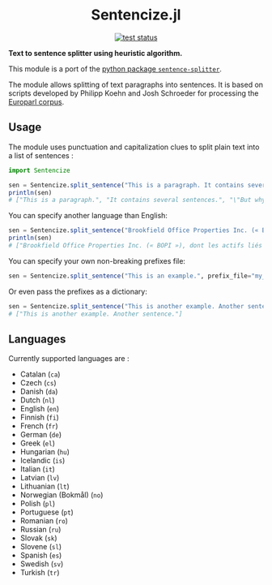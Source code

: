 <h1 align="center">Sentencize.jl</h1>
<p align="center"><a href="https://github.com/astariul/Sentencize.jl/actions"><img src="https://github.com/astariul/Sentencize.jl/workflows/tests/badge.svg" alt="test status" /></a></p>

**Text to sentence splitter using heuristic algorithm.**

This module is a port of the [python package `sentence-splitter`](https://github.com/berkmancenter/mediacloud-sentence-splitter).

The module allows splitting of text paragraphs into sentences. It is based on scripts developed by Philipp Koehn and Josh Schroeder for processing the [Europarl corpus](http://www.statmt.org/europarl/).

## Usage

The module uses punctuation and capitalization clues to split plain text into a list of sentences :

```julia
import Sentencize

sen = Sentencize.split_sentence("This is a paragraph. It contains several sentences. \"But why,\" you ask?")
println(sen)
# ["This is a paragraph.", "It contains several sentences.", "\"But why,\" you ask?"]
```

You can specify another language than English:

```julia
sen = Sentencize.split_sentence("Brookfield Office Properties Inc. (« BOPI »), dont les actifs liés aux immeubles directement...", lang="fr")
println(sen)
# ["Brookfield Office Properties Inc. (« BOPI »), dont les actifs liés aux immeubles directement..."]
```

You can specify your own non-breaking prefixes file:

```julia
sen = Sentencize.split_sentence("This is an example.", prefix_file="my_prefixes.txt", lang=missing)
```

Or even pass the prefixes as a dictionary:

```julia
sen = Sentencize.split_sentence("This is another example. Another sentence.", prefixes=Dict("example" => Sentencize.default))
# ["This is another example. Another sentence."]
```

## Languages

Currently supported languages are :

- Catalan (`ca`)
- Czech (`cs`)
- Danish (`da`)
- Dutch (`nl`)
- English (`en`)
- Finnish (`fi`)
- French (`fr`)
- German (`de`)
- Greek (`el`)
- Hungarian (`hu`)
- Icelandic (`is`)
- Italian (`it`)
- Latvian (`lv`)
- Lithuanian (`lt`)
- Norwegian (Bokmål) (`no`)
- Polish (`pl`)
- Portuguese (`pt`)
- Romanian (`ro`)
- Russian (`ru`)
- Slovak (`sk`)
- Slovene (`sl`)
- Spanish (`es`)
- Swedish (`sv`)
- Turkish (`tr`)
